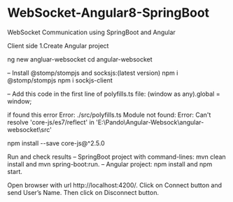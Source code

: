# WebSocket-Angular8-SpringBoot
WebSocket Communication using SpringBoot and Angular

Client side
1.Create Angular project

ng new angluar-websocket
cd angular-websocket

– Install @stomp/stompjs and socksjs:(latest version)
npm i @stomp/stompjs
npm i sockjs-client


– Add this code in the first line of polyfills.ts file:
(window as any).global = window;


if found this error
Error: ./src/polyfills.ts
Module not found: Error: Can't resolve 'core-js/es7/reflect' in 'E:\Pando\Angular-Websock\angular-websocket\src'

npm install --save core-js@^2.5.0


Run and check results
– SpringBoot project with command-lines: mvn clean install and mvn spring-boot:run.
– Angular project: npm install and npm start.

Open browser with url http://localhost:4200/.
Click on Connect button and send User’s Name.
Then click on Disconnect button.
